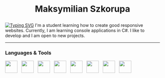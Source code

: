 # <p align="center">Maksymilian Szkorupa</p>

[![Typing SVG](https://readme-typing-svg.demolab.com?font=Fira+Code&weight=500&size=24&pause=1000&color=AB3DF7&center=true&vCenter=true&width=1012&height=100&lines=Hello%2C+I'm+Web+Developer)](https://git.io/typing-svg)
I'm a student learning how to create good responsive websites. Currently, I am learning console applications in C#. I like to develop and I am open to new projects.

---

### Languages & Tools


<img align="left" akt="HTML" width="40px" style="padding-right: 10px;" src="https://cdn.jsdelivr.net/gh/devicons/devicon@latest/icons/html5/html5-original.svg" />
<img align="left" akt="CSS" width="40px" style="padding-right: 10px;" src="https://cdn.jsdelivr.net/gh/devicons/devicon@latest/icons/css3/css3-original.svg" />
<img align="left" akt="JavaScript" width="40px" style="padding-right: 10px;" src="https://cdn.jsdelivr.net/gh/devicons/devicon@latest/icons/javascript/javascript-original.svg" />
<img align="left" akt="PHP" width="40px" style="padding-right: 10px;" src="https://cdn.jsdelivr.net/gh/devicons/devicon@latest/icons/php/php-original.svg" />
<img align="left" akt="MySql" width="40px" style="padding-right: 10px;" src="https://cdn.jsdelivr.net/gh/devicons/devicon@latest/icons/mysql/mysql-original-wordmark.svg" />
<img align="left" akt="Csharp" width="40px" style="padding-right: 10px;" src="https://cdn.jsdelivr.net/gh/devicons/devicon@latest/icons/csharp/csharp-original.svg" />
<img align="left" akt="Cplusplus" width="40px" style="padding-right: 10px;" src="https://cdn.jsdelivr.net/gh/devicons/devicon@latest/icons/cplusplus/cplusplus-original.svg" />
<img align="left" akt="Bootstrap" width="40px" style="padding-right: 10px;" src="https://cdn.jsdelivr.net/gh/devicons/devicon@latest/icons/bootstrap/bootstrap-original.svg" />








<!--
**Szkorupa/Szkorupa** is a ✨ _special_ ✨ repository because its `README.md` (this file) appears on your GitHub profile.

Here are some ideas to get you started:

- 🔭 I’m currently working on ...
- 🌱 I’m currently learning ...
- 👯 I’m looking to collaborate on ...
- 🤔 I’m looking for help with ...
- 💬 Ask me about ...
- 📫 How to reach me: ...
- 😄 Pronouns: ...
- ⚡ Fun fact: ...
-->
